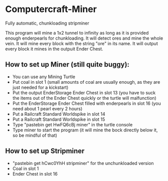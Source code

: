 # Computercraft-Miner
Fully automatic, chunkloading stripminer

This program will mine a 1x2 tunnel to infinity as long as it is provided enough enderpearls for chunkloading.
It will detect ores and mine the whole vein. It will mine every block with the string "ore" in its name.
It will output every block it mines in the outpuit Ender Chest.

## How to set up Miner (still quite buggy):
- You can use any Mining Turtle
- Put coal in slot 1 (small amounts of coal are usually enough, as they are just needed for a kickstart)
- Put the output EnderStorage Ender Chest in slot 13 (you have to suck the items out of the Ender Chest quickly or the turtle will malfunction)
- Put the EnderStorage Ender Chest filled with enderpearls in slot 16 (you need about 1 pearl every 2 hours)
- Put a Railcraft Standard Worldspike in slot 14
- Put a Railcraft Standard Worldspike in slot 15
- Type "pastebin get HwFQ6cBj miner" in the turtle console
- Type miner to start the program (it will mine the bock directly below it, so be mindful of that)

## How to set up Stripminer

- "pastebin get hCwc0YhH stripminer" for the unchunkloaded version
- Coal in slot 1
- Ender Chest in slot 16
